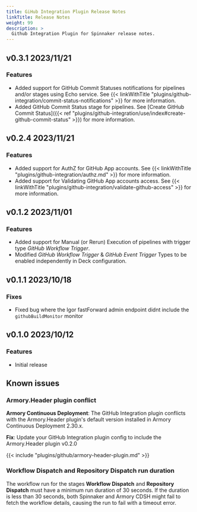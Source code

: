 ```yaml
---
title: GiHub Integration Plugin Release Notes
linkTitle: Release Notes
weight: 99
description: >
  Github Integration Plugin for Spinnaker release notes.
---
```

## v0.3.1 2023/11/21

### Features

- Added support for GitHub Commit Statuses notifications for pipelines and/or stages using Echo service. See {{< linkWithTitle "plugins/github-integration/commit-status-notifications" >}} for more information.
- Added GitHub Commit Status stage for pipelines. See [Create GitHub Commit Status]({{< ref "plugins/github-integration/use/index#create-github-commit-status" >}}) for more information.

## v0.2.4 2023/11/21

### Features

- Added support for AuthZ for GitHub App accounts. See {{< linkWithTitle "plugins/github-integration/authz.md" >}} for more information.
- Added support for Validating GitHub App accounts access. See {{< linkWithTitle "plugins/github-integration/validate-github-access" >}} for more information.

## v0.1.2 2023/11/01

### Features
- Added support for Manual (or Rerun) Execution of pipelines with trigger type *GitHub Workflow Trigger*.
- Modified *GitHub Workflow Trigger* & *GitHub Event Trigger* Types to be enabled independently in Deck configuration.  



## v0.1.1 2023/10/18

### Fixes
- Fixed bug where the Igor fastForward admin endpoint didnt include the `githubBuildMonitor` monitor 

## v0.1.0 2023/10/12

### Features

- Initial release

## Known issues

### Armory.Header plugin conflict

**Armory Continuous Deployment**: The GitHub Integration plugin conflicts with the Armory.Header plugin's default version installed in Armory Continuous Deployment 2.30.x. 

**Fix**: Update your GitHub Integration plugin config to include the Armory.Header plugin v0.2.0

{{< include "plugins/github/armory-header-plugin.md" >}}

### **Workflow Dispatch** and **Repository Dispatch** run duration

The workflow run for the stages **Workflow Dispatch** and **Repository Dispatch** must have a minimum run duration of 30 seconds. If the duration is less than 30 seconds, both Spinnaker and Armory CDSH might fail to fetch the workflow details, causing the run to fail with a timeout error.
